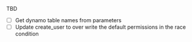 TBD

- [ ] Get dynamo table names from parameters
- [ ] Update create_user to over write the default permissions in the race condition
